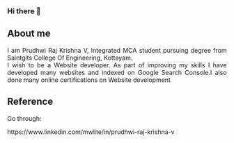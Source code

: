 ### Hi there 👋

## About me
<p align="justify">  I am Prudhwi Raj Krishna V, Integrated MCA student pursuing
degree from Saintgits College Of Engineering, Kottayam.<br>
I wish to be a Website developer. As part of improving my skills I have developed many websites and indexed
on Google Search Console.I also done many online certifications on Website development 
</p>

## Reference

<p> Go through:</p>https://www.linkedin.com/mwlite/in/prudhwi-raj-krishna-v

